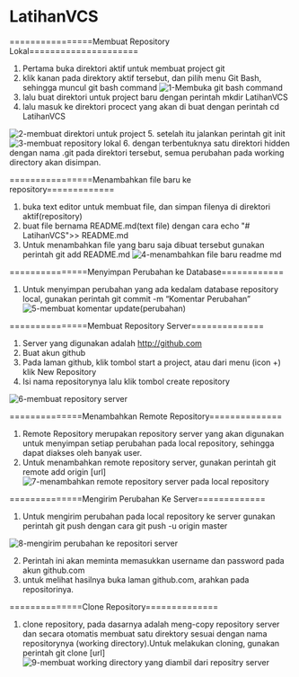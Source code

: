 # LatihanVCS

================Membuat Repository Lokal=====================

1. Pertama buka direktori aktif untuk membuat project git
2. klik kanan pada direktory aktif tersebut, dan pilih menu Git Bash,
	sehingga muncul git bash command
![1-Membuka git bash command](https://user-images.githubusercontent.com/73067481/96444178-04a01280-1238-11eb-880b-c6c3aa25b471.png)
3. lalu buat direktori untuk project baru dengan perintah 
	mkdir LatihanVCS
4. lalu masuk ke direktori procect yang akan di buat dengan perintah
	cd LatihanVCS
    
![2-membuat direktori untuk project](https://user-images.githubusercontent.com/73067481/96444691-e686e200-1238-11eb-89f7-bd3f6e645454.JPG)
5. setelah itu jalankan perintah 
	git init
![3-membuat repository lokal](https://user-images.githubusercontent.com/73067481/96444849-336ab880-1239-11eb-9ba0-287017809692.JPG)
6. dengan terbentuknya satu direktori hidden dengan nama .git pada direktori tersebut, semua perubahan pada working directory
	akan disimpan.

================Menambahkan file baru ke repository=============	

1. buka text editor untuk membuat file, dan simpan filenya di direktori aktif(repository)
2. buat file bernama README.md(text file) dengan cara
   echo "# LatihanVCS">> README.md
3. Untuk menambahkan file yang baru saja dibuat tersebut gunakan perintah 
	git add README.md
![4-menambahkan file baru readme md](https://user-images.githubusercontent.com/73067481/96445311-e6d3ad00-1239-11eb-8b1e-2608134f613a.JPG)

===============Menyimpan Perubahan ke Database============
1. Untuk menyimpan perubahan yang ada kedalam database repository
   local, gunakan perintah
    git commit -m “Komentar Perubahan”
![5-membuat komentar update(perubahan)](https://user-images.githubusercontent.com/73067481/96445449-1b476900-123a-11eb-8e66-8b335dd5eb4a.JPG)

===============Membuat Repository Server==============
1. Server yang digunakan adalah http://github.com
2. Buat akun github
3. Pada laman github, klik tombol start a project, atau dari menu (icon +) klik New Repository
4. Isi nama repositorynya lalu klik tombol create repository
   
![6-membuat repository server](https://user-images.githubusercontent.com/73067481/96445753-9b6dce80-123a-11eb-9fc9-a7792ab51bb9.JPG)

==============Menambahkan Remote Repository==============

1. Remote Repository merupakan repository server yang akan
   digunakan untuk menyimpan setiap perubahan pada local repository,
   sehingga dapat diakses oleh banyak user. 
2. Untuk menambahkan remote repository server, gunakan perintah
    git remote add origin [url]
![7-menambahkan remote repository server pada  local repository ](https://user-images.githubusercontent.com/73067481/96446184-45e5f180-123b-11eb-85db-355015cdbd1a.JPG)


==============Mengirim Perubahan Ke Server=============

1. Untuk mengirim perubahan pada local repository ke server gunakan perintah git push dengan cara
    git push -u origin master
    
![8-mengirim perubahan ke repositori server](https://user-images.githubusercontent.com/73067481/96446243-5a29ee80-123b-11eb-9984-05f138b5aa70.JPG)

2. Perintah ini akan meminta memasukkan username dan password pada akun github.com
3. untuk melihat hasilnya buka laman github.com, arahkan pada repositorinya.

==============Clone Repository==============

1. clone repository, pada dasarnya adalah meng-copy repository server
   dan secara otomatis membuat satu direktory sesuai dengan nama
   repositorynya (working directory).Untuk melakukan cloning, gunakan perintah git clone [url]
![9-membuat working directory yang diambil dari repositry server](https://user-images.githubusercontent.com/73067481/96446315-73329f80-123b-11eb-9ff3-d19eda876acd.JPG)

